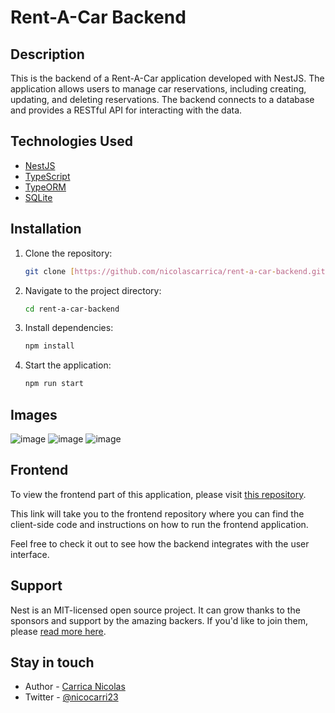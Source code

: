 # Rent-A-Car Backend

## Description

This is the backend of a Rent-A-Car application developed with NestJS. The application allows users to manage car reservations, including creating, updating, and deleting reservations. The backend connects to a database and provides a RESTful API for interacting with the data.

## Technologies Used

- [NestJS](https://nestjs.com/)
- [TypeScript](https://www.typescriptlang.org/)
- [TypeORM](https://typeorm.io/)
- [SQLite](https://www.sqlite.org/)


## Installation

1. Clone the repository:
    ```bash
    git clone [https://github.com/nicolascarrica/rent-a-car-backend.git]
    ```

2. Navigate to the project directory:
    ```bash
    cd rent-a-car-backend
    ```

3. Install dependencies:
    ```bash
    npm install
    ```

4. Start the application:
    ```bash
    npm run start
    ```

## Images
![image](https://github.com/user-attachments/assets/f566f319-b87c-427c-937d-102f33373385)
![image](https://github.com/user-attachments/assets/42daaca5-b352-495b-9eab-30b4b61326a3)
![image](https://github.com/user-attachments/assets/9f3bac3f-818a-43d4-815a-8fb6b7fe2093)

## Frontend

To view the frontend part of this application, please visit [this repository](https://github.com/nicolascarrica/rent-a-car-frontend).

This link will take you to the frontend repository where you can find the client-side code and instructions on how to run the frontend application.

Feel free to check it out to see how the backend integrates with the user interface.


## Support

Nest is an MIT-licensed open source project. It can grow thanks to the sponsors and support by the amazing backers. If you'd like to join them, please [read more here](https://docs.nestjs.com/support).

## Stay in touch

- Author - [Carrica Nicolas](https://www.linkedin.com/in/nicol%C3%A1s-carrica-28a7751a1/)
- Twitter - [@nicocarri23](https://twitter.com/nicocarri23)

